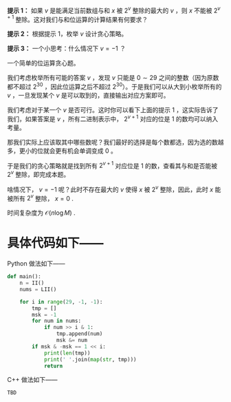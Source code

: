 **提示 1：** 如果 $v$ 是能满足当前数组与和 $x$ 被 $2^v$ 整除的最大的 $v$ ，则 $x$ 不能被 $2^{v+1}$ 整除。这对我们与和位运算的计算结果有何要求？

**提示 2：** 根据提示 1，枚举 $v$ 设计贪心策略。

**提示 3：** 一个小思考：什么情况下 $v=-1$ ？

一个简单的位运算贪心题。

我们考虑枚举所有可能的答案 $v$ ，发现 $v$ 只能是 $0\sim 29$ 之间的整数（因为原数都不超过 $2^{30}$ ，因此位运算之后不超过 $2^{30}$）。于是我们可以从大到小枚举所有的 $v$ ，一旦发现某个 $v$ 是可以取到的，直接输出对应方案即可。

我们考虑对于某一个 $v$ 是否可行。这时你可以看下上面的提示 1 ，这实际告诉了我们，如果答案是 $v$ ，所有二进制表示中， $2^{v+1}$ 对应的位是 $1$ 的数均可以纳入考量。

那我们实际上应该取其中哪些数呢？我们最好的选择是每个数都选，因为选的数越多，更小的位就会更有机会单调变成 $0$ 。

于是我们的贪心策略就是找到所有 $2^{v+1}$ 对应位是 $1$ 的数，查看其与和是否能被 $2^v$ 整除，即完成本题。

啥情况下， $v=-1$ 呢？此时不存在最大的 $v$ 使得 $x$ 被 $2^v$ 整除，因此，此时 $x$ 能被所有 $2^v$ 整除， $x=0$ .

时间复杂度为 $\mathcal{O}(n\log M)$ .

# 具体代码如下——

Python 做法如下——

```Python []
def main():
    n = II()
    nums = LII()

    for i in range(29, -1, -1):
        tmp = []
        msk = -1
        for num in nums:
            if num >> i & 1:
                tmp.append(num)
                msk &= num
        if msk & -msk == 1 << i:
            print(len(tmp))
            print(' '.join(map(str, tmp)))
            return
```

C++ 做法如下——

```cpp []
TBD
```
